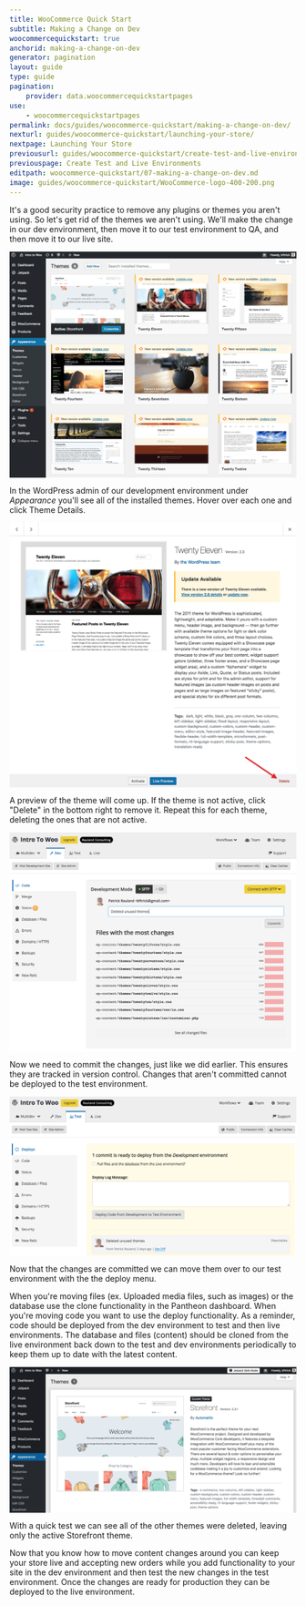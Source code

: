 ```yaml
---
title: WooCommerce Quick Start
subtitle: Making a Change on Dev
woocommercequickstart: true
anchorid: making-a-change-on-dev
generator: pagination
layout: guide
type: guide
pagination:
    provider: data.woocommercequickstartpages
use:
    - woocommercequickstartpages
permalink: docs/guides/woocommerce-quickstart/making-a-change-on-dev/
nexturl: guides/woocommerce-quickstart/launching-your-store/
nextpage: Launching Your Store
previousurl: guides/woocommerce-quickstart/create-test-and-live-environments/
previouspage: Create Test and Live Environments
editpath: woocommerce-quickstart/07-making-a-change-on-dev.md
image: guides/woocommerce-quickstart/WooCommerce-logo-400-200.png
---
```

It's a good security practice to remove any plugins or themes you aren't using. So let's get rid of the themes we aren't using. We'll make the change in our dev environment, then move it to our test environment to QA, and then move it to our live site.

<p style="text-align:center;">
    <img align="center" src="/source/docs/assets/images/guides/woocommerce-quickstart/27-WordPress-dashboard-theme-list.png" style="max-width:100%;" alt="WordPress dashboard theme screen">
</p>

In the WordPress admin of our development environment under _Appearance_ you'll see all of the installed themes. Hover over each one and click Theme Details.

<p style="text-align:center;">
    <img align="center" src="/source/docs/assets/images/guides/woocommerce-quickstart/28-WordPress-dashboard-delete-theme.png" style="max-width:100%;" alt="Deleting a theme in the WordPress dashboard">
</p>

A preview of the theme will come up. If the theme is not active, click "Delete" in the bottom right to remove it. Repeat this for each theme, deleting the ones that are not active.

<p style="text-align:center;">
    <img align="center" src="/source/docs/assets/images/guides/woocommerce-quickstart/29-Pantheon-dashboard-deleted-theme-file-changes.png" style="max-width:100%;" alt="Deleted files list in the Pantheon dashboard">
</p>

Now we need to commit the changes, just like we did earlier. This ensures they are tracked in version control. Changes that aren't committed cannot be deployed to the test environment.

<p style="text-align:center;">
    <img align="center" src="/source/docs/assets/images/guides/woocommerce-quickstart/30-Pantheon-dashboard-deleted-theme-deployment.jpg" style="max-width:100%;" alt="Pantheon dashboard deployment log with deleted themes">
</p>

Now that the changes are committed we can move them over to our test environment with the the deploy menu.

When you're moving files (ex. Uploaded media files, such as images) or the database use the clone functionality in the Pantheon dashboard. When you're moving code you want to use the deploy functionality. As a reminder, code should be deployed from the dev environment to test and then live environments. The database and files (content) should be cloned from the live environment back down to the test and dev environments periodically to keep them up to date with the latest content.

<p style="text-align:center;">
    <img align="center" src="/source/docs/assets/images/guides/woocommerce-quickstart/31-WordPress-dashboard-single-theme.png" style="max-width:100%;" alt="The WordPress dashboard showing only a single theme installed">
</p>

With a quick test we can see all of the other themes were deleted, leaving only the active  Storefront theme.

Now that you know how to move content changes around you can keep your store live and accepting new orders while you add functionality to your site in the dev environment and then test the new changes in the test environment. Once the changes are ready for production they can be deployed to the live environment.
